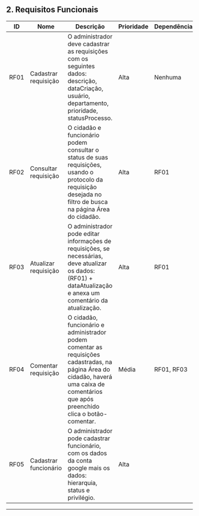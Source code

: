 ## **2. Requisitos Funcionais**

| **ID** |  **Nome**  | **Descrição** | **Prioridade** | **Dependência** |
|--------|----------|---------------|----------------|-----------------|
| RF01   |  Cadastrar requisição  | O administrador deve cadastrar as requisições com os seguintes dados: descrição, dataCriação, usuário, departamento, prioridade, statusProcesso. | Alta | Nenhuma |
| RF02   |  Consultar requisição  | O cidadão e funcionário podem consultar o status de suas requisições, usando o protocolo da requisição desejada no filtro de busca na página Área do cidadão. | Alta | RF01 |
| RF03   |  Atualizar requisição  | O administrador pode editar informações de requisições, se necessárias, deve atualizar os dados:(RF01) + dataAtualização e anexa um comentário da atualização. | Alta | RF01 |
| RF04   |  Comentar requisição  | O cidadão, funcionário e administrador podem comentar as requisições cadastradas, na página Área do cidadão, haverá uma caixa de comentários que após preenchido clica o botão-comentar. | Média | RF01, RF03 |
| RF05  |  Cadastrar funcionário  | O administrador pode cadastrar funcionário, com os dados da conta google mais os dados: hierarquia, status e privilégio. | Alta |  |

---
